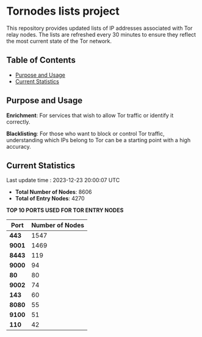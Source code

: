 # Tornodes lists project

This repository provides updated lists of IP addresses associated with Tor relay nodes. The lists are refreshed every 30 minutes to ensure they reflect the most current state of the Tor network.

## Table of Contents

- [Purpose and Usage](#purpose-and-usage)
- [Current Statistics](#current-statistics)


## Purpose and Usage

**Enrichment**: For services that wish to allow Tor traffic or identify it correctly.

**Blacklisting**: For those who want to block or control Tor traffic, understanding which IPs belong to Tor can be a starting point with a high accuracy.

## Current Statistics

Last update time : 2023-12-23 20:00:07 UTC

- **Total Number of Nodes**: 8606
- **Total of Entry Nodes**: 4270

**TOP 10 PORTS USED FOR TOR ENTRY NODES**

| **Port** | **Number of Nodes** |
|------|-----------------|
| **443**   | 1547  |
| **9001**   | 1469  |
| **8443**   | 119  |
| **9000**   | 94  |
| **80**   | 80  |
| **9002**   | 74  |
| **143**   | 60  |
| **8080**   | 55  |
| **9100**   | 51  |
| **110**   | 42  |

